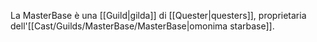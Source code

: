 La MasterBase è una [[Guild|gilda]] di [[Quester|questers]], proprietaria dell'[[Cast/Guilds/MasterBase/MasterBase|omonima starbase]].